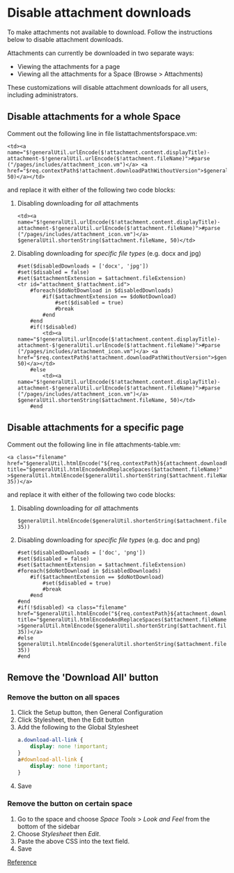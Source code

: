 # Disable attachment downloads
To make attachments not available to download. Follow the instructions below to disable attachment downloads.

Attachments can currently be downloaded in two separate ways:
* Viewing the attachments for a page
* Viewing all the attachments for a Space (Browse > Attachments)

These customizations will disable attachment downloads for all users, including administrators.

## Disable attachments for **a whole Space**
Comment out the following line in file listattachmentsforspace.vm:
```
<td><a name="$!generalUtil.urlEncode($!attachment.content.displayTitle)-attachment-$!generalUtil.urlEncode($!attachment.fileName)">#parse ("/pages/includes/attachment_icon.vm")</a> <a href="$req.contextPath$!attachment.downloadPathWithoutVersion">$generalUtil.shortenString($attachment.fileName, 50)</a></td>
```
and replace it with either of the following two code blocks:
1. Disabling downloading for *all* attachments
    ```
    <td><a name="$!generalUtil.urlEncode($!attachment.content.displayTitle)-attachment-$!generalUtil.urlEncode($!attachment.fileName)">#parse ("/pages/includes/attachment_icon.vm")</a> $generalUtil.shortenString($attachment.fileName, 50)</td>
    ```
1. Disabling downloading for *specific file types* (e.g. docx and jpg)
    ```
    #set($disabledDownloads = ['docx', 'jpg'])
    #set($disabled = false)
    #set($attachmentExtension = $attachment.fileExtension)
    <tr id="attachment_$!attachment.id">
        #foreach($doNotDownload in $disabledDownloads)
            #if($attachmentExtension == $doNotDownload)
                #set($disabled = true)
                #break
            #end
        #end
        #if(!$disabled)
            <td><a name="$!generalUtil.urlEncode($!attachment.content.displayTitle)-attachment-$!generalUtil.urlEncode($!attachment.fileName)">#parse ("/pages/includes/attachment_icon.vm")</a> <a href="$req.contextPath$!attachment.downloadPathWithoutVersion">$generalUtil.shortenString($attachment.fileName, 50)</a></td>
        #else
            <td><a name="$!generalUtil.urlEncode($!attachment.content.displayTitle)-attachment-$!generalUtil.urlEncode($!attachment.fileName)">#parse ("/pages/includes/attachment_icon.vm")</a> $generalUtil.shortenString($attachment.fileName, 50)</td>
        #end
    ```
## Disable attachments for **a specific page**
Comment out the following line in file attachments-table.vm:
```
<a class="filename" href="$generalUtil.htmlEncode("${req.contextPath}${attachment.downloadPathWithoutVersion}")" title="$generalUtil.htmlEncodeAndReplaceSpaces($attachment.fileName)" >$generalUtil.htmlEncode($generalUtil.shortenString($attachment.fileName, 35))</a>
```
and replace it with either of the following two code blocks:
1. Disabling downloading for *all* attachments
    ```
    $generalUtil.htmlEncode($generalUtil.shortenString($attachment.fileName, 35))
    ```
1. Disabling downloading for *specific file types* (e.g. doc and png)
    ```
    #set($disabledDownloads = ['doc', 'png'])
    #set($disabled = false)
    #set($attachmentExtension = $attachment.fileExtension)
    #foreach($doNotDownload in $disabledDownloads)
        #if($attachmentExtension == $doNotDownload)
            #set($disabled = true)
            #break
        #end
    #end
    #if(!$disabled) <a class="filename" href="$generalUtil.htmlEncode("${req.contextPath}${attachment.downloadPathWithoutVersion}")" title="$generalUtil.htmlEncodeAndReplaceSpaces($attachment.fileName)" >$generalUtil.htmlEncode($generalUtil.shortenString($attachment.fileName, 35))</a>
    #else $generalUtil.htmlEncode($generalUtil.shortenString($attachment.fileName, 35))
    #end
    ```
## Remove the 'Download All' button
### Remove the button on **all spaces**
1. Click the Setup button, then General Configuration
1. Click Stylesheet, then the Edit button
1. Add the following to the Global Stylesheet
    ```css
    a.download-all-link {
        display: none !important;
    }
    a#download-all-link {
        display: none !important;
    }
    ```
1. Save
### Remove the button on **certain space**
1. Go to the space and choose *Space Tools* > *Look and Feel* from the bottom of the sidebar
1. Choose *Stylesheet* then *Edit*.
1. Paste the above CSS into the text field.
1. Save

[Reference](https://confluence.atlassian.com/confkb/how-to-disable-attachment-downloads-215484007.html)
